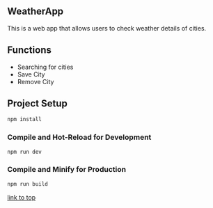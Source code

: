 ## WeatherApp

This is a web app that allows users to check weather details of cities.

## Functions 
- Searching for cities
- Save City
- Remove City

## Project Setup

```sh
npm install
```

### Compile and Hot-Reload for Development

```sh
npm run dev
```

### Compile and Minify for Production

```sh
npm run build
```

[link to top](#weatherapp)

